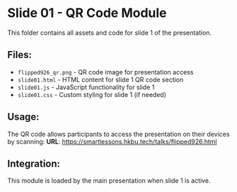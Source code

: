 # Slide 01 - QR Code Module

This folder contains all assets and code for slide 1 of the presentation.

## Files:
- `flipped926_qr.png` - QR code image for presentation access
- `slide01.html` - HTML content for slide 1 QR code section
- `slide01.js` - JavaScript functionality for slide 1
- `slide01.css` - Custom styling for slide 1 (if needed)

## Usage:
The QR code allows participants to access the presentation on their devices by scanning:
**URL**: https://smartlessons.hkbu.tech/talks/flipped926.html

## Integration:
This module is loaded by the main presentation when slide 1 is active.
